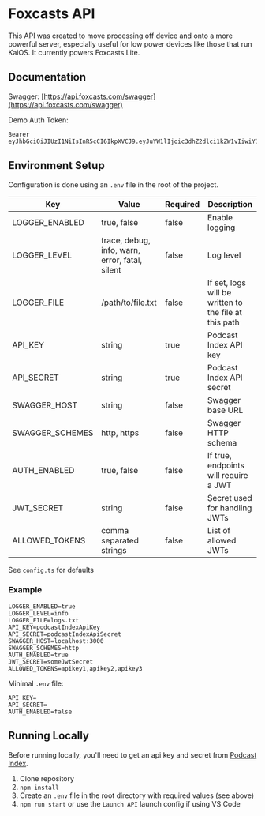 # Foxcasts API

This API was created to move processing off device and onto a more powerful server, especially useful for low power devices like those that run KaiOS. It currently powers Foxcasts Lite.

## Documentation

Swagger: [https://api.foxcasts.com/swagger](https://api.foxcasts.com/swagger)

Demo Auth Token:

```
Bearer eyJhbGciOiJIUzI1NiIsInR5cCI6IkpXVCJ9.eyJuYW1lIjoic3dhZ2dlci1kZW1vIiwiY3JlYXRlZEF0IjoiMjAyMS0wOS0wNFQyMTo0MzozNy44OTFaIiwiaWF0IjoxNjMwNzkxODE3fQ.H__Lpm7nzW9fKVtgPNDQFHjPBGiyu5_kTNXHG8Vi8QU
```

## Environment Setup

Configuration is done using an `.env` file in the root of the project.

| Key             | Value                                          | Required | Description                                           |
| --------------- | ---------------------------------------------- | -------- | ----------------------------------------------------- |
| LOGGER_ENABLED  | true, false                                    | false    | Enable logging                                        |
| LOGGER_LEVEL    | trace, debug, info, warn, error, fatal, silent | false    | Log level                                             |
| LOGGER_FILE     | /path/to/file.txt                              | false    | If set, logs will be written to the file at this path |
| API_KEY         | string                                         | true     | Podcast Index API key                                 |
| API_SECRET      | string                                         | true     | Podcast Index API secret                              |
| SWAGGER_HOST    | string                                         | false    | Swagger base URL                                      |
| SWAGGER_SCHEMES | http, https                                    | false    | Swagger HTTP schema                                   |
| AUTH_ENABLED    | true, false                                    | false    | If true, endpoints will require a JWT                 |
| JWT_SECRET      | string                                         | false    | Secret used for handling JWTs                         |
| ALLOWED_TOKENS  | comma separated strings                        | false    | List of allowed JWTs                                  |

See `config.ts` for defaults

### Example

```
LOGGER_ENABLED=true
LOGGER_LEVEL=info
LOGGER_FILE=logs.txt
API_KEY=podcastIndexApiKey
API_SECRET=podcastIndexApiSecret
SWAGGER_HOST=localhost:3000
SWAGGER_SCHEMES=http
AUTH_ENABLED=true
JWT_SECRET=someJwtSecret
ALLOWED_TOKENS=apikey1,apikey2,apikey3
```

Minimal `.env` file:

```
API_KEY=
API_SECRET=
AUTH_ENABLED=false
```

## Running Locally

Before running locally, you'll need to get an api key and secret from [Podcast Index](https://podcastindex.org/).

1. Clone repository
2. `npm install`
3. Create an `.env` file in the root directory with required values (see above)
4. `npm run start` or use the `Launch API` launch config if using VS Code
